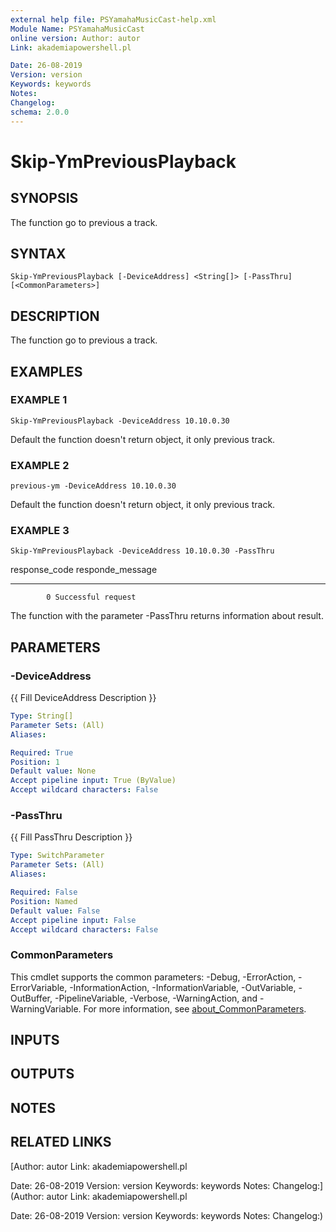 ```yaml
---
external help file: PSYamahaMusicCast-help.xml
Module Name: PSYamahaMusicCast
online version: Author: autor
Link: akademiapowershell.pl

Date: 26-08-2019
Version: version
Keywords: keywords
Notes:
Changelog:
schema: 2.0.0
---
```


# Skip-YmPreviousPlayback

## SYNOPSIS
The function go to previous a track.

## SYNTAX

```
Skip-YmPreviousPlayback [-DeviceAddress] <String[]> [-PassThru] [<CommonParameters>]
```

## DESCRIPTION
The function go to previous a track.

## EXAMPLES

### EXAMPLE 1
```
Skip-YmPreviousPlayback -DeviceAddress 10.10.0.30
```

Default the function doesn't return object, it only previous track.

### EXAMPLE 2
```
previous-ym -DeviceAddress 10.10.0.30
```

Default the function doesn't return object, it only previous track.

### EXAMPLE 3
```
Skip-YmPreviousPlayback -DeviceAddress 10.10.0.30 -PassThru
```

response_code responde_message
------------- ----------------
            0 Successful request

The function with the parameter -PassThru returns information about result.

## PARAMETERS

### -DeviceAddress
{{ Fill DeviceAddress Description }}

```yaml
Type: String[]
Parameter Sets: (All)
Aliases:

Required: True
Position: 1
Default value: None
Accept pipeline input: True (ByValue)
Accept wildcard characters: False
```

### -PassThru
{{ Fill PassThru Description }}

```yaml
Type: SwitchParameter
Parameter Sets: (All)
Aliases:

Required: False
Position: Named
Default value: False
Accept pipeline input: False
Accept wildcard characters: False
```

### CommonParameters
This cmdlet supports the common parameters: -Debug, -ErrorAction, -ErrorVariable, -InformationAction, -InformationVariable, -OutVariable, -OutBuffer, -PipelineVariable, -Verbose, -WarningAction, and -WarningVariable. For more information, see [about_CommonParameters](http://go.microsoft.com/fwlink/?LinkID=113216).

## INPUTS

## OUTPUTS

## NOTES

## RELATED LINKS

[Author: autor
Link: akademiapowershell.pl

Date: 26-08-2019
Version: version
Keywords: keywords
Notes:
Changelog:](Author: autor
Link: akademiapowershell.pl

Date: 26-08-2019
Version: version
Keywords: keywords
Notes:
Changelog:)


